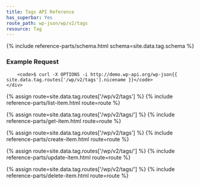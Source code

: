 ```yaml
---
title: Tags API Reference
has_superbar: Yes
route_path: wp-json/wp/v2/tags
resource: Tag
---
```



<section class="route">
	<div class="primary">
		{% include reference-parts/schema.html schema=site.data.tag.schema %}
	</div>
	<div class="secondary">
		<h3>Example Request</h3>

		<code>$ curl -X OPTIONS -i http://demo.wp-api.org/wp-json{{ site.data.tag.routes['/wp/v2/tags'].nicename }}</code>
	</div>
</section>

{% assign route=site.data.tag.routes['/wp/v2/tags'] %}
{% include reference-parts/list-item.html route=route %}

{% assign route=site.data.tag.routes['/wp/v2/tags/<id>'] %}
{% include reference-parts/get-item.html route=route %}

{% assign route=site.data.tag.routes['/wp/v2/tags'] %}
{% include reference-parts/create-item.html route=route %}

{% assign route=site.data.tag.routes['/wp/v2/tags/<id>'] %}
{% include reference-parts/update-item.html route=route %}

{% assign route=site.data.tag.routes['/wp/v2/tags/<id>'] %}
{% include reference-parts/delete-item.html route=route %}
